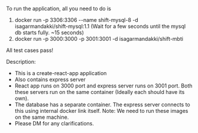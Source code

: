 To run the application, all you need to do is
1. docker run -p 3306:3306 --name shift-mysql-8 -d  isagarmandakki/shift-mysql:1.1
 (Wait for a few seconds until the mysql db starts fully. ~15 seconds)
2. docker run -p 3000:3000 -p 3001:3001 -d isagarmandakki/shift-mbti


All test cases pass!

Description:
- This is a create-react-app application
- Also contains express server
- React app runs on 3000 port and express server runs on 3001 port. Both these servers run on the same container (Ideally each should have its own).
- The database has a separate container. The express server connects to this using internal docker link itself. Note: We need to run these images on the same machine.
- Please DM for any clarifications.
